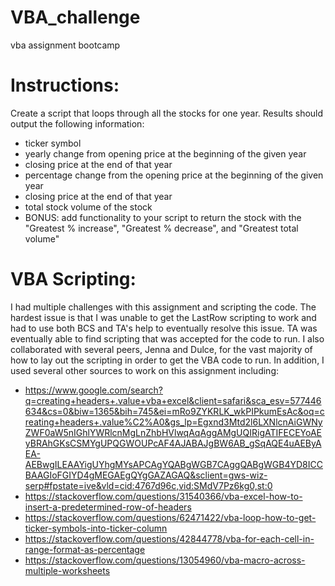 # VBA_challenge
vba assignment bootcamp
# Instructions:
Create a script that loops through all the stocks for one year. Results should output the following information:
  * ticker symbol
  * yearly change from opening price at the beginning of the given year 
  * closing price at the end of that year
  * percentage change from the opening price at the beginning of the given year
  * closing price at the end of that year
  * total stock volume of the stock
  * BONUS: add functionality to your script to return the stock with the "Greatest % increase", "Greatest % decrease", and "Greatest total volume"


# VBA Scripting:
I had multiple challenges with this assignment and scripting the code. The hardest issue is that I was unable to get the LastRow scripting to work
and had to use both BCS and TA's help to eventually resolve this issue. TA was eventually able to find scripting that was accepted for the code to
run. I also collaborated with several peers, Jenna and Dulce, for the vast majority of how to lay out the scripting in order to get the VBA code
to run. In addition, I used several other sources to work on this assignment including:
 * [](https://www.google.com/search?q=creating+headers+.value+vba+excel&client=safari&sca_esv=577446634&cs=0&biw=1365&bih=745&ei=mRo9ZYKRLK_wkPIPkumEsAc&oq=creating+headers+.value%C2%A0&gs_lp=Egxnd3Mtd2l6LXNlcnAiGWNyZWF0aW5nIGhlYWRlcnMgLnZhbHVlwqAqAggAMgUQIRigATIFECEYoAEyBRAhGKsCSMYgUPQGWOUPcAF4AJABAJgBW6AB_gSqAQE4uAEByAEA-AEBwgILEAAYigUYhgMYsAPCAgYQABgWGB7CAggQABgWGB4YD8ICCBAAGIoFGIYD4gMEGAEgQYgGAZAGAQ&sclient=gws-wiz-serp#fpstate=ive&vld=cid:4767d96c,vid:SMdV7Pz6kg0,st:0)https://www.google.com/search?q=creating+headers+.value+vba+excel&client=safari&sca_esv=577446634&cs=0&biw=1365&bih=745&ei=mRo9ZYKRLK_wkPIPkumEsAc&oq=creating+headers+.value%C2%A0&gs_lp=Egxnd3Mtd2l6LXNlcnAiGWNyZWF0aW5nIGhlYWRlcnMgLnZhbHVlwqAqAggAMgUQIRigATIFECEYoAEyBRAhGKsCSMYgUPQGWOUPcAF4AJABAJgBW6AB_gSqAQE4uAEByAEA-AEBwgILEAAYigUYhgMYsAPCAgYQABgWGB7CAggQABgWGB4YD8ICCBAAGIoFGIYD4gMEGAEgQYgGAZAGAQ&sclient=gws-wiz-serp#fpstate=ive&vld=cid:4767d96c,vid:SMdV7Pz6kg0,st:0
 * https://stackoverflow.com/questions/31540366/vba-excel-how-to-insert-a-predetermined-row-of-headers
 * https://stackoverflow.com/questions/62471422/vba-loop-how-to-get-ticker-symbols-into-ticker-column
 * https://stackoverflow.com/questions/42844778/vba-for-each-cell-in-range-format-as-percentage
 * https://stackoverflow.com/questions/13054960/vba-macro-across-multiple-worksheets
